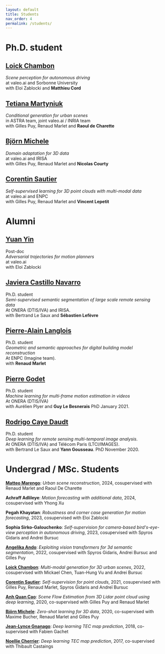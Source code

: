 ```yaml
---
layout: default
title: Students
nav_order: 4
permalink: /students/
---
```



# Ph.D. student

## [Loick Chambon](https://loickch.github.io/)
*Scene perception for autonomous driving* <br/>
at valeo.ai and Sorbonne University <br/>
with Eloi Zablocki and **Matthieu Cord**

## [Tetiana Martyniuk](https://t-martyniuk.github.io/)
*Conditional generation for urban scenes* <br/>
in ASTRA team, joint valeo.ai / INRIA team <br/>
with Gilles Puy, Renaud Marlet and **Raoul de Charette**

## [Björn Michele](https://www.bjoernmichele.com/)
*Domain adaptation for 3D data* <br/>
at valeo.ai and IRISA <br/>
with Gilles Puy, Renaud Marlet and **Nicolas Courty**

## [Corentin Sautier](https://fr.linkedin.com/in/corentin-sautier-74415917b)
*Self-supervised learning for 3D point clouds with multi-modal data* <br/>
at valeo.ai and ENPC <br/>
with Gilles Puy, Renaud Marlet and **Vincent Lepetit**

# Alumni

## [Yuan Yin](https://yuan-yin.github.io/)
Post-doc <br/>
*Adversarial trajectories for motion planners* <br/>
at valeo.ai <br/>
with Eloi Zablocki

## [Javiera Castillo Navarro](https://javicastillo.ml/)
Ph.D. student <br/>
*Semi-supervised semantic segmentation of large scale remote sensing data* <br/>
At ONERA (DTIS/IVA) and IRISA. <br/>
with Bertrand Le Saux and **Sébastien Lefèvre**

## [Pierre-Alain Langlois](http://imagine.enpc.fr/~langloip/index.html?page=CV)
Ph.D. student <br/>
*Geometric and semantic approaches for digital building model reconstruction* <br/>
At ENPC (Imagine team). <br/>
with **Renaud Marlet**

## [Pierre Godet](https://pgodet.github.io/)
Ph.D. student <br/>
*Machine learning for multi-frame motion estimation in videos* <br/>
At ONERA (DTIS/IVA) <br/>
with Aurélien Plyer and **Guy Le Besnerais**
PhD January 2021.

## [Rodrigo Caye Daudt](https://rcdaudt.github.io/)
Ph.D. student <br/>
*Deep learning for remote sensing multi-temporal image analysis*. <br/>
At ONERA (DTIS/IVA) and Télécom Paris (LTCI/IMAGES). <br/>
with Bertrand Le Saux and **Yann Gousseau**.
PhD November 2020.


# Undergrad / MSc. Students

[**Matteo Marengo**](https://www.linkedin.com/in/matteolmarengo/): *Urban scene reconstruction*, 2024, cosupervised with Renaud Marlet and Raoul De Charette

**Achraff Adlileye**: *Motion forecasting with additional data*, 2024, cosupervised with Yhong Xu

**Pegah Khayatan**: *Robustness and corner case generation for motion forecasting*, 2023, cosupervised with Eloi Zablocki

**Sophia Sirko-Galouchenko**: *Self-supervision for camera-based bird's-eye-view perception in autonomous driving*, 2023, cosupervised with Spyros Gidaris and Andrei Bursuc

[**Angelika Ando**](https://scholar.google.com/citations?user=xMNyXlEAAAAJ&hl=en): *Exploiting vision transformers for 3d semantic segmentation*, 2022, cosupervised with Spyros Gidaris, Andrei Bursuc and Gilles Puy

[**Loick Chambon**](https://loickch.github.io/): *Multi-modal generation for 3D urban scenes*, 2022, cosupervised with Mickael Chen, Tuan-Hung Vu and Andrei Bursuc

[**Corentin Sautier**](https://fr.linkedin.com/in/corentin-sautier-74415917b): *Self-supervision for point clouds*, 2021, cosupervised with Gilles Puy, Renaud Marlet, Spyros Gidaris and Andreï Bursuc

[**Anh Quan Cao**](https://anhquancao.github.io/): *Scene Flow Estimation from 3D Lidar point cloud using deep learning*, 2020, co-supervised with Gilles Puy and Renaud Marlet

[**Björn Michele**](https://www.bjoernmichele.com/): *Zero-shot learning for 3D data*, 2020, co-supervised with Maxime Bucher, Renaud Marlet and Gilles Puy

[**Jean-Lynce Gnanago**](https://fr.linkedin.com/in/jean-lynce-gnanago-0073ab159): *Deep learning TEC map prediction*, 2018, co-supervised with Fabien Gachet

[**Noellie Cherrier**](https://scholar.google.com/citations?user=q-1yshoAAAAJ&hl=fr): *Deep learning TEC map prediction*, 2017, co-supervised with Thibault Castaings
